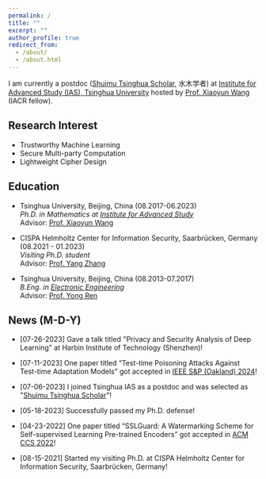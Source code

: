 ```yaml
---
permalink: /
title: ""
excerpt: ""
author_profile: true
redirect_from: 
  - /about/
  - /about.html
---
```


I am currently a postdoc ([Shuimu Tsinghua Scholar](https://postdoctor.tsinghua.edu.cn/thu/index.htm), 水木学者) at [Institute for Advanced Study (IAS), Tsinghua University](https://www.ias.tsinghua.edu.cn/) hosted by [Prof. Xiaoyun Wang](https://www.ias.tsinghua.edu.cn/en/info/1059/1173.htm) (IACR fellow). 

## Research Interest
- Trustworthy Machine Learning
- Secure Multi-party Computation
- Lightweight Cipher Design

## Education

- Tsinghua University, Beijing, China (08.2017-06.2023) \
  <i>Ph.D. in Mathematics at [Institute for Advanced Study](https://www.ias.tsinghua.edu.cn/)</i> \
  Advisor: [Prof. Xiaoyun Wang](https://www.ias.tsinghua.edu.cn/en/info/1059/1173.htm)

- CISPA Helmholtz Center for Information Security, Saarbrücken, Germany (08.2021 - 01.2023) \
  <i>Visiting Ph.D. student</i>  \
  Advisor: [Prof. Yang Zhang](https://yangzhangalmo.github.io/)

- Tsinghua University, Beijing, China (08.2013-07.2017) \
  <i>B.Eng. in [Electronic Engineering](https://www.ee.tsinghua.edu.cn/)</i> \
  Advisor: [Prof. Yong Ren](http://web.ee.tsinghua.edu.cn/renyong/en/index.htm)


## News (M-D-Y)

- [07-26-2023] Gave a talk titled "Privacy and Security Analysis of Deep Learning" at Harbin Institute of Technology (Shenzhen)!

- [07-11-2023] One paper titled “Test-time Poisoning Attacks Against Test-time Adaptation Models” got accepted in [IEEE S&P (Oakland) 2024](https://sp2024.ieee-security.org/index.html#)!

- [07-06-2023] I joined Tsinghua IAS as a postdoc and was selected as "[Shuimu Tsinghua Scholar](https://postdoctor.tsinghua.edu.cn/thu/index.htm)"!

- [05-18-2023] Successfully passed my Ph.D. defense!  

- [04-23-2022] One paper titled “SSLGuard: A Watermarking Scheme for Self-supervised Learning Pre-trained Encoders” got accepted in [ACM CCS 2022](https://www.sigsac.org/ccs/CCS2022/)!

- [08-15-2021] Started my visiting Ph.D. at CISPA Helmholtz Center for Information Security, Saarbrücken, Germany!
